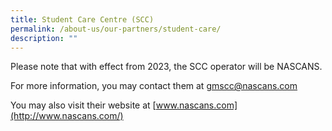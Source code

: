 ```yaml
---
title: Student Care Centre (SCC)
permalink: /about-us/our-partners/student-care/
description: ""
---
```

Please note that with effect from 2023, the SCC operator will be NASCANS.

  

For more information, you may contact them at [gmscc@nascans.com](mailto:gmscc@nascans.com)

  

You may also visit their website at [www.nascans.com](http://www.nascans.com/)